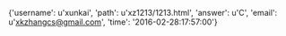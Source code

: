 {'username': u'xunkai', 'path': u'xz1213/1213.html', 'answer': u'C', 'email': u'xkzhangcs@gmail.com', 'time': '2016-02-28:17:57:00'}